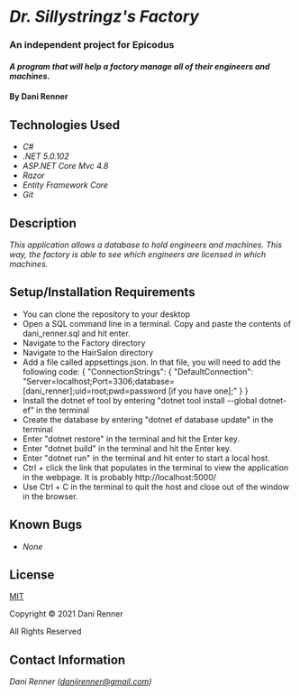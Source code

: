 # _Dr. Sillystringz's Factory_
### An independent project for Epicodus

#### _A program that will help a factory manage all of their engineers and machines._

#### By Dani Renner

## Technologies Used

* _C#_
* _.NET 5.0.102_
* _ASP.NET Core Mvc 4.8_
* _Razor_
* _Entity Framework Core_
* _Git_

## Description

_This application allows a database to hold engineers and machines. This way, the factory is able to see which engineers are licensed in which machines._

## Setup/Installation Requirements

* You can clone the repository to your desktop
* Open a SQL command line in a terminal. Copy and paste the contents of dani_renner.sql and hit enter.
* Navigate to the Factory directory
* Navigate to the HairSalon directory
* Add a file called appsettings.json. In that file, you will need to add the following code:
{
  "ConnectionStrings": {
      "DefaultConnection": "Server=localhost;Port=3306;database=[dani_renner];uid=root;pwd=password [if you have one];"
  }
}
* Install the dotnet ef tool by entering "dotnet tool install --global dotnet-ef" in the terminal
* Create the database by entering "dotnet ef database update" in the terminal
* Enter "dotnet restore" in the terminal and hit the Enter key. 
* Enter "dotnet build" in the terminal and hit the Enter key.
* Enter "dotnet run" in the terminal and hit enter to start a local host. 
* Ctrl + click the link that populates in the terminal to view the application in the webpage. It is probably http://localhost:5000/
* Use Ctrl + C in the terminal to quit the host and close out of the window in the browser.

## Known Bugs

* _None_

## License

[MIT](https://opensource.org/licenses/MIT)

Copyright © 2021 Dani Renner

All Rights Reserved

## Contact Information

_Dani Renner (danijrenner@gmail.com)_
